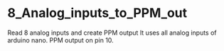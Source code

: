 # 8_Analog_inputs_to_PPM_out
Read 8 analog inputs and create PPM output
It uses all analog inputs of arduino nano.
PPM output on pin 10.
